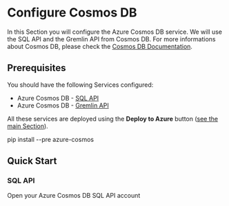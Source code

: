 # Configure Cosmos DB

In this Section you will configure the Azure Cosmos DB service. We will use the SQL API and the Gremlin API from Cosmos DB. For more informations about Cosmos DB, please check the [Cosmos DB Documentation](https://azure.microsoft.com/en-us/services/cosmos-db/).

## Prerequisites

You should have the following Services configured:

- Azure Cosmos DB - [SQL API](https://docs.microsoft.com/en-us/azure/cosmos-db/choose-api#coresql-api)
- Azure Cosmos DB - [Gremlin API](https://docs.microsoft.com/en-us/azure/cosmos-db/choose-api#gremlin-api)

All these services are deployed using the **Deploy to Azure** button ([see the main Section](./README.md)).

pip install --pre azure-cosmos

## Quick Start

### SQL API

Open your Azure Cosmos DB SQL API account